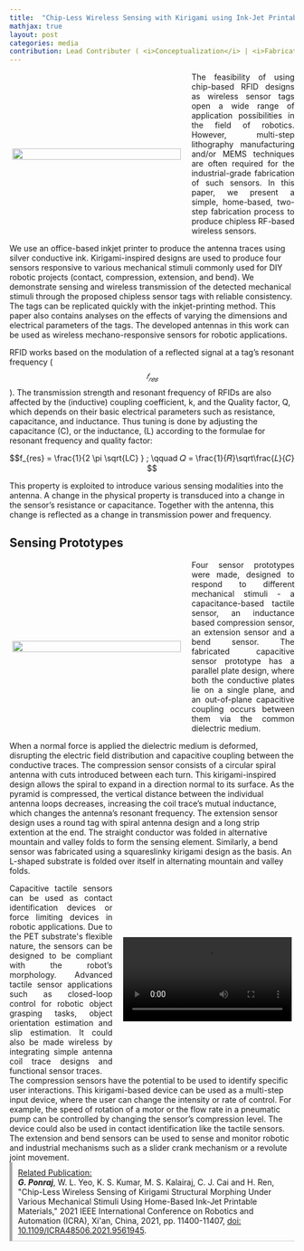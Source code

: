 ```yaml
---
title:  "Chip-Less Wireless Sensing with Kirigami using Ink-Jet Printable Materials"
mathjax: true
layout: post
categories: media
contribution: Lead Contributer ( <i>Conceptualization</i> | <i>Fabrication</i> | <i>Characterization</i> | <i>Writing</i> )
---
```

<style>
  .post_container {
  display: flex;
  flex-direction: row;
  align-items: center;
  justify-content: space-between;
  flex-wrap: wrap;
}

/* Set padding-left or padding-right equal to 0 in main code */
.flex-item-text {
  flex: 35%;
/*   border: 1px solid blue; */
  padding-left:1em;
  padding-right:1em;
  justify-content: space-around;
}

.flex-item-pic {
  flex: 58%;
/*   border: 1px solid blue; */
  padding: 5px;
  align-content: space-around;
}

/* Responsive layout - makes a one column layout instead of a two-column layout */
@media (max-width: 800px) {
  .post_container {
    flex-direction: column;
  }
  .flex-item-text{
    padding: 0px;
  }
  .flex-item-pic{
    max-width: 90%;
  }
}

</style>

<div class="post_container">
      <div class="flex-item-pic">
        <img src="/GodwinPonraj/assets/Fig_RFID_printing.jpg" width = "100%" height = "100%">
      </div>
      <div class="flex-item-text" align="justify" style="padding-right:0px">
        The feasibility of using chip-based RFID designs as wireless sensor tags open a wide range of application possibilities in the field of robotics. However, multi-step lithography manufacturing and/or MEMS techniques are often required for the industrial-grade fabrication of such sensors. In this paper, we present a simple, home-based, two-step fabrication process to produce chipless RF-based wireless sensors.
      </div>
</div>

<!--more-->
We use an office-based inkjet printer to produce the antenna traces using silver conductive ink. Kirigami-inspired designs are used to produce four sensors responsive to various mechanical stimuli commonly used for DIY robotic projects (contact, compression, extension, and bend). We demonstrate sensing and wireless transmission of the detected mechanical stimuli through the proposed chipless sensor tags with reliable consistency. The tags can be replicated quickly with the inkjet-printing method. This paper also contains analyses on the effects of varying the dimensions and electrical parameters of the tags. The developed antennas in this work can be used as wireless mechano-responsive sensors for robotic applications.

RFID works based on the modulation of a reflected signal at a tag’s resonant frequency ($$𝑓_{𝑟𝑒𝑠}$$). The transmission strength and resonant frequency of RFIDs are also affected by the (inductive) coupling coefficient, k, and the Quality factor, Q, which depends on their basic electrical parameters such as resistance, capacitance, and inductance. Thus tuning is done by adjusting the capacitance (C), or the inductance, (L) according to the formulae for resonant frequency and quality factor:

$$f_{res} = \frac{1}{2 \pi \sqrt{LC} } ; \qquad 𝑄 = \frac{1}{𝑅}\sqrt\frac{𝐿}{𝐶} $$

This property is exploited to introduce various sensing modalities into the antenna. A change in the physical property is transduced into a change in the sensor’s resistance or capacitance. Together with the antenna, this change is reflected as a change in transmission power and frequency.

## Sensing Prototypes

<div class="post_container">
      <div class="flex-item-pic">
        <img src="/GodwinPonraj/assets/Fig_RFID_sensors.jpg" width = "100%" height = "100%">
      </div>
      <div class="flex-item-text" align="justify" style="padding-right:0px">
        Four sensor prototypes were made, designed to respond to different mechanical stimuli - a capacitance-based tactile sensor, an inductance based compression sensor, an extension sensor and a bend sensor. The fabricated capacitive sensor prototype has a parallel plate design, where both the conductive plates lie on a single plane, and an out-of-plane capacitive coupling occurs between them via the common dielectric medium. 
      </div>
</div>

When a normal force is applied the dielectric medium is deformed, disrupting the electric field distribution and capacitive coupling between the conductive traces. The compression sensor consists of a circular spiral antenna with cuts introduced between each turn. This kirigami-inspired design allows the spiral to expand in a direction normal to its surface. As the pyramid is compressed, the vertical distance between the individual antenna loops decreases, increasing the coil trace’s mutual inductance, which changes the antenna’s resonant frequency. The extension sensor design uses a round tag with spiral antenna design and a long strip extention at the end. The straight conductor was folded in alternative mountain and valley folds to form the sensing element. Similarly, a bend sensor was fabricated using a squareslinky kirigami design as the basis. An L-shaped substrate is folded over itself in alternating mountain and valley folds.

<div class="post_container">
      <div class="flex-item-text" align="justify" style="padding-left:0px">
        Capacitive tactile sensors can be used as contact identification devices or force limiting devices in robotic applications. Due to the PET substrate's flexible nature, the sensors can be designed to be compliant with the robot’s morphology. Advanced tactile sensor applications such as closed-loop control for robotic object grasping tasks, object orientation estimation and slip estimation. It could also be made wireless by integrating simple antenna coil trace designs and functional sensor traces.
      </div>
  <div class="flex-item-pic">
        <video width="100%" height= "100%" controls>
          <source src="/GodwinPonraj/assets/Vid_RFID_sensing.mp4" type="video/mp4">
          Your browser does not support mp4 video tag.
        </video>
      </div>
</div>
The compression sensors have the potential to be used to identify specific user interactions. This kirigami-based device can be used as a multi-step input device, where the user can change the intensity or rate of control. For example, the speed of rotation of a motor or the flow rate in a pneumatic pump can be controlled by changing the sensor’s compression level. The device could also be used in contact identification like the tactile sensors. The extension and bend sensors can be used to sense and monitor robotic and industrial mechanisms such as a slider crank mechanism or a revolute joint movement. 

<br>

<div style="padding:10px; border-bottom: 1px solid lightgray; border-left: 5px solid darkgray;">
<u>Related Publication:</u><br>
<b><i>G. Ponraj</i></b>, W. L. Yeo, K. S. Kumar, M. S. Kalairaj, C. J. Cai and H. Ren, "Chip-Less Wireless Sensing of Kirigami Structural Morphing Under Various Mechanical Stimuli Using Home-Based Ink-Jet Printable Materials," 2021 IEEE International Conference on Robotics and Automation (ICRA), Xi'an, China, 2021, pp. 11400-11407, <a href="https://ieeexplore.ieee.org/document/9561945">doi: 10.1109/ICRA48506.2021.9561945</a>.
</div>
